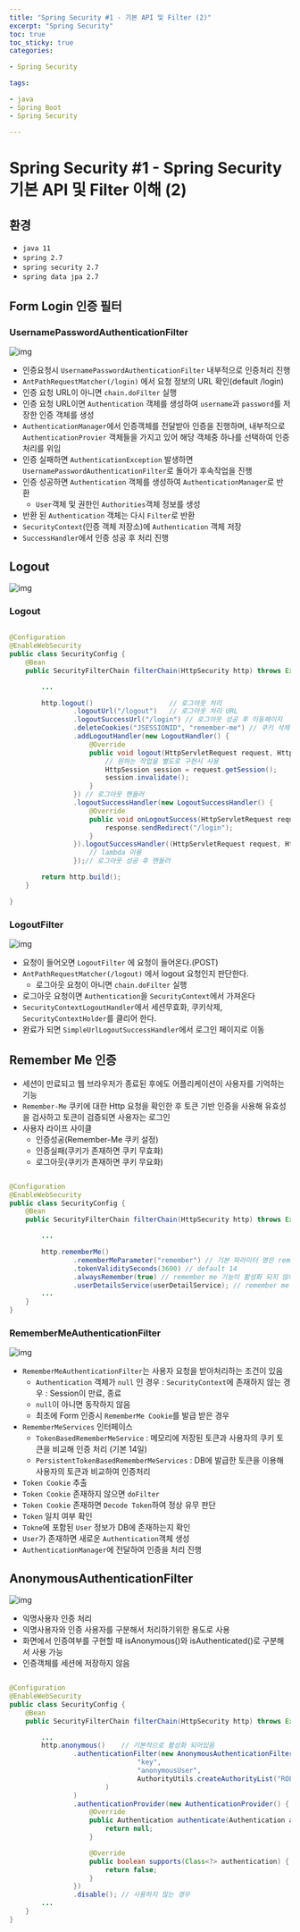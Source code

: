 ```yaml
---
title: "Spring Security #1 - 기본 API 및 Filter (2)"
excerpt: "Spring Security"
toc: true
toc_sticky: true
categories:

- Spring Security

tags:

- java
- Spring Boot
- Spring Security

---
```


# Spring Security #1 - Spring Security 기본 API 및 Filter 이해 (2)

## 환경

- `java 11`
- `spring 2.7`
- `spring security 2.7`
- `spring data jpa 2.7`

## Form Login 인증 필터

### UsernamePasswordAuthenticationFilter

![img](../assets/images/spring_security/01/username_password_authentication_filter.png)

- 인증요청시 `UsernamePasswordAuthenticationFilter` 내부적으로 인증처리 진행
- `AntPathRequestMatcher(/login)` 에서 요청 정보의 URL 확인(default /login)
- 인증 요청 URL이 아니면 `chain.doFilter` 실행
- 인증 요청 URL이면 `Authentication` 객체를 생성하여 `username`과 `password`를 저장한 인증 객체를 생성
- `AuthenticationManager`에서 인증객체를 전달받아 인증을 진행하며, 내부적으로 `AuthenticationProvier` 객체들을 가지고 있어 해당 객체중 하나를 선택하여 인증 처리를 위임
- 인증 실패하면 `AuthenticationException` 발생하면 `UsernamePasswordAuthenticationFilter`로 돌아가 후속작업을 진행
- 인증 성공하면 `Authentication` 객체를 생성하여 `AuthenticationManager`로 반환
    - `User`객체 및 권한인 `Authorities`객체 정보를 생성
- 반환 된 `Authentication` 객체는 다시 `Filter`로 반환
- `SecurityContext`(인증 객체 저장소)에 `Authentication` 객체 저장
- `SuccessHandler`에서 인증 성공 후 처리 진행

## Logout

![img](../assets/images/spring_security/01/form_log_out.png)

### Logout

```java

@Configuration
@EnableWebSecurity
public class SecurityConfig {
    @Bean
    public SecurityFilterChain filterChain(HttpSecurity http) throws Exception {

        ...

        http.logout()                   // 로그아웃 처리
                .logoutUrl("/logout")   // 로그아웃 처리 URL
                .logoutSuccessUrl("/login") // 로그아웃 성공 후 이동페이지
                .deleteCookies("JSESSIONID", "remember-me") // 쿠키 삭제
                .addLogoutHandler(new LogoutHandler() {
                    @Override
                    public void logout(HttpServletRequest request, HttpServletResponse response, Authentication authentication) {
                        // 원하는 작업을 별도로 구현시 사용
                        HttpSession session = request.getSession();
                        session.invalidate();
                    }
                }) // 로그아웃 핸들러
                .logoutSuccessHandler(new LogoutSuccessHandler() {
                    @Override
                    public void onLogoutSuccess(HttpServletRequest request, HttpServletResponse response, Authentication authentication) throws IOException, ServletException {
                        response.sendRedirect("/login");
                    }
                }).logoutSuccessHandler((HttpServletRequest request, HttpServletResponse response, Authentication authentication) -> {
                    // lambda 이용 
                });// 로그아웃 성공 후 핸들러

        return http.build();
    }

}

```

### LogoutFilter

![img](../assets/images/spring_security/01/logout_page_url.png)

- 요청이 들어오면 `LogoutFilter` 에 요청이 들어온다.(POST)
- `AntPathRequestMatcher(/logout)` 에서 logout 요청인지 판단한다.
    - 로그아웃 요청이 아니면 `chain.doFilter` 실행
- 로그아웃 요청이면 `Authentication`을 `SecurityContext`에서 가져온다
- `SecurityContextLogoutHandler`에서 세션무효화, 쿠키삭제, `SecurityContextHolder`를 클리어 한다.
- 완료가 되면 `SimpleUrlLogoutSuccessHandler`에서 로그인 페이지로 이동

## Remember Me 인증

- 세션이 만료되고 웹 브라우저가 종료된 후에도 어플리케이션이 사용자를 기억하는 기능
- `Remember-Me` 쿠키에 대한 Http 요청을 확인한 후 토큰 기반 인증을 사용해 유효성을 검사하고 토큰이 검증되면 사용자는 로그인
- 사용자 라이프 사이클
    - 인증성공(Remember-Me 쿠키 설정)
    - 인증실패(쿠키가 존재하면 쿠키 무효화)
    - 로그아웃(쿠키가 존재하면 쿠키 무요화)

```java

@Configuration
@EnableWebSecurity
public class SecurityConfig {
    @Bean
    public SecurityFilterChain filterChain(HttpSecurity http) throws Exception {

        ...

        http.rememberMe()
                .rememberMeParameter("remember") // 기본 파라미터 명은 remember-me (check box의 parameter)
                .tokenValiditySeconds(3600) // default 14
                .alwaysRemember(true) // remember me 기능이 활성화 되지 않아도 항상 실행
                .userDetailsService(userDetailService); // remember me 설정시 반드시 필요한 설정, 사용자 정보 가져오기 위한
        ...
    }
}
```

### RememberMeAuthenticationFilter

![img](../assets/images/spring_security/01/remember_me_filter.png)

- `RememberMeAuthenticationFilter`는 사용자 요청을 받아처리하는 조건이 있음
    - `Authentication` 객체가 `null` 인 경우 : `SecurityContext`에 존재하지 않는 경우 : Session이 만료, 종료
    - `null`이 아니면 동작하지 않음
    - 최초에 Form 인증시 `RememberMe Cookie`를 발급 받은 경우
- `RememberMeServices` 인터페이스
    - `TokenBasedRememberMeService` : 메모리에 저장된 토큰과 사용자의 쿠키 토큰을 비교해 인증 처리 (기본 14일)
    - `PersistentTokenBasedRememberMeServices` : DB에 발급한 토큰을 이용해 사용자의 토큰과 비교하여 인증처리
- `Token Cookie` 추출
- `Token Cookie` 존재하지 않으면 `doFilter`
- `Token Cookie` 존재하면 `Decode Token`하여 정상 유무 판단
- `Token` 일치 여부 확인
- `Tokne`에 포함된 `User` 정보가 DB에 존재하는지 확인
- `User`가 존재하면 새로운 `Authentication`객체 생성
- `AuthenticationManager`에 전달하여 인증을 처리 진행

## AnonymousAuthenticationFilter

![img](../assets/images/spring_security/01/anonymous_authentication_filter.png)

- 익명사용자 인증 처리
- 익명사용자와 인증 사용자를 구분해서 처리하기위한 용도로 사용
- 화면에서 인증여부를 구현할 때 isAnonymous()와 isAuthenticated()로 구분해서 사용 가능
- 인증객체를 세션에 저장하지 않음

```java

@Configuration
@EnableWebSecurity
public class SecurityConfig {
    @Bean
    public SecurityFilterChain filterChain(HttpSecurity http) throws Exception {

        ...
        http.anonymous()    // 기본적으로 활성화 되어있음
                .authenticationFilter(new AnonymousAuthenticationFilter(
                                "key",
                                "anonymousUser",
                                AuthorityUtils.createAuthorityList("ROLE_ANONYMOUS")
                        )
                )
                .authenticationProvider(new AuthenticationProvider() {
                    @Override
                    public Authentication authenticate(Authentication authentication) throws AuthenticationException {
                        return null;
                    }

                    @Override
                    public boolean supports(Class<?> authentication) {
                        return false;
                    }
                })
                .disable(); // 사용하지 않는 경우
        ...
    }
}
```